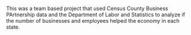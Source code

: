 This was a team based project that used Census County Business PArtnership data and the Department of Labor and Statistics to analyze if the number of businesses and employees helped the economy in each state. 
